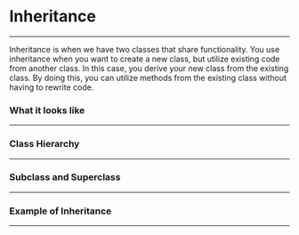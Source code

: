 # Inheritance
<hr>

Inheritance is when we have two classes that share functionality. You use inheritance when you want to create a new class, but utilize existing code from another class. In this case, you derive your new class from the existing class. By doing this, you can utilize methods from the existing class without having to rewrite code.

### What it looks like
<hr>

### Class Hierarchy
<hr>

### Subclass and Superclass
<hr>

### Example of Inheritance
<hr>